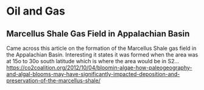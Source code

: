 # Oil and Gas

## Marcellus Shale Gas Field in Appalachian Basin

Came across this article on the formation of the Marcellus Shale gas field in the Appalachian Basin. Interesting it states it was formed when the area was at 15o to 30o south latitude which is where the area would be in S2...        https://co2coalition.org/2012/10/04/bloomin-algae-how-paleogeography-and-algal-blooms-may-have-significantly-impacted-deposition-and-preservation-of-the-marcellus-shale/

